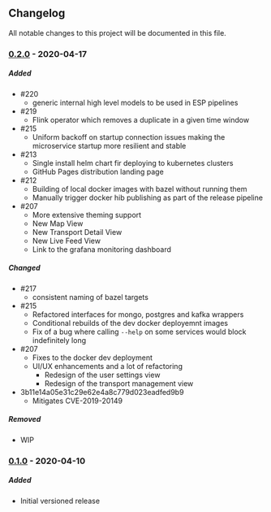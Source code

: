 ## Changelog
All notable changes to this project will be documented in this file.

### [0.2.0] - 2020-04-17
##### Added
- #220
  - generic internal high level models to be used in ESP pipelines
- #219
  - Flink operator which removes a duplicate in a given time window
- #215
  - Uniform backoff on startup connection issues making the microservice startup more resilient and stable
- #213
  - Single install helm chart fir deploying to kubernetes clusters
  - GitHub Pages distribution landing page
- #212
  - Building of local docker images with bazel without running them
  - Manually trigger docker hib publishing as part of the release pipeline
- #207
  - More extensive theming support
  - New Map View
  - New Transport Detail View
  - New Live Feed View
  - Link to the grafana monitoring dashboard

##### Changed
- #217
  - consistent naming of bazel targets
- #215
  - Refactored interfaces for mongo, postgres and kafka wrappers
  - Conditional rebuilds of the dev docker deployemnt images
  - Fix of a bug where calling `--help` on some services would block indefinitely long
- #207
  - Fixes to the docker dev deployment
  - UI/UX enhancements and a lot of refactoring
    - Redesign of the user settings view
    - Redesign of the transport management view
- 3b11e14a05e31c29e62e4a8c779d023eadfed9b9
  - Mitigates CVE-2019-20149

##### Removed
- WIP

### [0.1.0] - 2020-04-10
##### Added
- Initial versioned release

[0.2.0]: https://github.com/bptlab/cepta/compare/v0.1.0...v0.2.0
[0.1.0]: https://github.com/bptlab/cepta/releases/tag/v0.1.0
